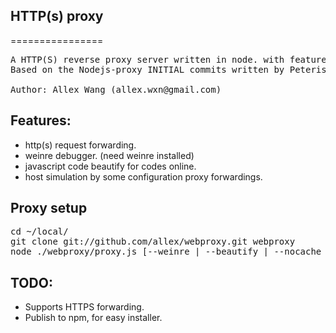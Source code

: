 ## HTTP(s) proxy
================

<pre>
A HTTP(S) reverse proxy server written in node. with features for web develop.
Based on the Nodejs-proxy INITIAL commits written by Peteris Krumins (peter@catonmat.net).

Author: Allex Wang (allex.wxn@gmail.com)
</pre>

## Features:
* http(s) request forwarding.
* weinre debugger. (need weinre installed)
* javascript code beautify for codes online.
* host simulation by some configuration proxy forwardings.

## Proxy setup
<pre>
cd ~/local/
git clone git://github.com/allex/webproxy.git webproxy
node ./webproxy/proxy.js [--weinre | --beautify | --nocache | --debug]
</pre>

## TODO:
* Supports HTTPS forwarding.
* Publish to npm, for easy installer.
